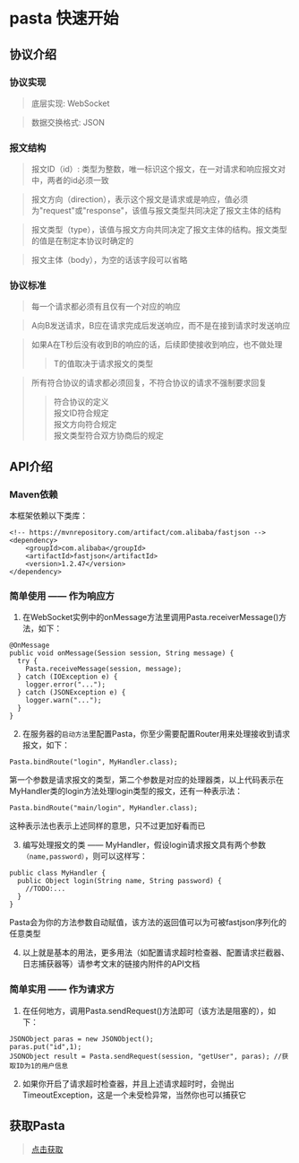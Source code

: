 # pasta 快速开始
  
## 协议介绍
### 协议实现
>底层实现: WebSocket  

>数据交换格式: JSON  

### 报文结构
>报文ID（id）: 类型为整数，唯一标识这个报文，在一对请求和响应报文对中，两者的id必须一致  

>报文方向（direction），表示这个报文是请求或是响应，值必须为"request"或"response"，该值与报文类型共同决定了报文主体的结构  

>报文类型（type），该值与报文方向共同决定了报文主体的结构。报文类型的值是在制定本协议时确定的  

>报文主体（body），为空的话该字段可以省略  

### 协议标准
>每一个请求都必须有且仅有一个对应的响应  

>A向B发送请求，B应在请求完成后发送响应，而不是在接到请求时发送响应  

>如果A在T秒后没有收到B的响应的话，后续即使接收到响应，也不做处理  
>>T的值取决于请求报文的类型  

>所有符合协议的请求都必须回复，不符合协议的请求不强制要求回复  
>>符合协议的定义  
>>报文ID符合规定  
>>报文方向符合规定  
>>报文类型符合双方协商后的规定  

## API介绍
### Maven依赖  
本框架依赖以下类库：  
```
<!-- https://mvnrepository.com/artifact/com.alibaba/fastjson -->
<dependency>
    <groupId>com.alibaba</groupId>
    <artifactId>fastjson</artifactId>
    <version>1.2.47</version>
</dependency>
```
### 简单使用 —— 作为响应方
1. 在WebSocket实例中的onMessage方法里调用Pasta.receiverMessage()方法，如下：  
```
@OnMessage
public void onMessage(Session session, String message) {
  try {
    Pasta.receiveMessage(session, message);
  } catch (IOException e) {
    logger.error("...");
  } catch (JSONException e) {
    logger.warn("...");
  }
}
```

2. 在服务器的```启动方法```里配置Pasta，你至少需要配置Router用来处理接收到请求报文，如下：  
```
Pasta.bindRoute("login", MyHandler.class); 
```
第一个参数是请求报文的类型，第二个参数是对应的处理器类，以上代码表示在MyHandler类的login方法处理login类型的报文，还有一种表示法：
```
Pasta.bindRoute("main/login", MyHandler.class); 
```
这种表示法也表示上述同样的意思，只不过更加好看而已  

3. 编写处理报文的类 —— MyHandler，假设login请求报文具有两个参数```（name,password）```，则可以这样写：  
```
public class MyHandler {
  public Object login(String name, String password) {
    //TODO:...
  }
}
```
Pasta会为你的方法参数自动赋值，该方法的返回值可以为可被fastjson序列化的任意类型  

4. 以上就是基本的用法，更多用法（如配置请求超时检查器、配置请求拦截器、日志捕获器等）请参考文末的链接内附件的API文档  

### 简单实用 —— 作为请求方  
1. 在任何地方，调用Pasta.sendRequest()方法即可（该方法是阻塞的），如下：  
```
JSONObject paras = new JSONObject();
paras.put("id",1);
JSONObject result = Pasta.sendRequest(session, "getUser", paras); //获取ID为1的用户信息
```
2. 如果你开启了请求超时检查器，并且上述请求超时时，会抛出TimeoutException，这是一个未受检异常，当然你也可以捕获它  

## 获取Pasta  
>[点击获取](https://github.com/darhao/pasta/releases/tag/1.0.0 "Pasta")
